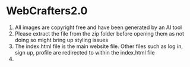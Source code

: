 # WebCrafters2.0
1. All images are copyright free and have been generated by an AI tool
2. Please extract the file from the zip folder before opening them as not doing so might bring up styling issues
3. The index.html file is the main website file. Other files such as log in, sign up, profile are redirected to within the index.html file
4. 